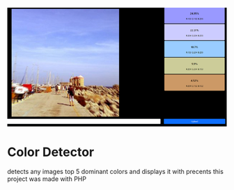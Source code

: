 
![](images/color%20detection.PNG)

# Color Detector
detects any images top 5 dominant colors and displays it with precents
this project was made with PHP 




